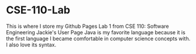 # CSE-110-Lab
This is where I store my Github Pages Lab 1 from CSE 110: Software Engineering
Jackie's User Page
Java is my favorite language because it is the first language I became
comfortable in computer science concepts with. I also love its syntax.